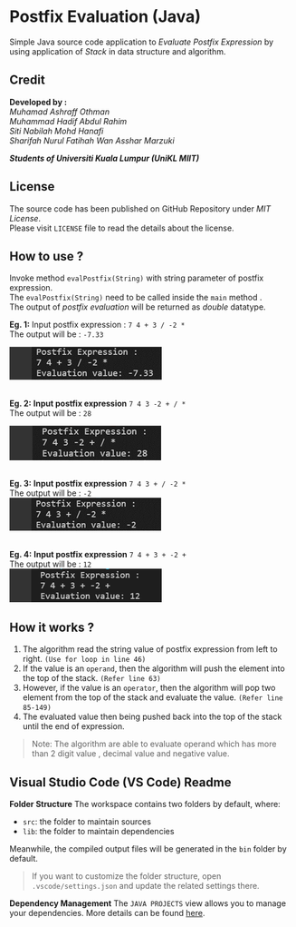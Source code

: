 # Postfix Evaluation (Java)
Simple Java source code application to *Evaluate Postfix Expression* by using application of *Stack* in data structure and algorithm.<br>

## Credit
**Developed by :**<br>
*Muhamad Ashraff Othman<br>
Muhammad Hadif Abdul Rahim<br>
Siti Nabilah Mohd Hanafi<br>
Sharifah Nurul Fatihah Wan Asshar Marzuki<br>*

***Students of Universiti Kuala Lumpur (UniKL MIIT)***

## License
The source code has been published on GitHub Repository under *MIT License*.<br>
Please visit `LICENSE` file to read the details about the license.

## How to use ?
Invoke method `evalPostfix(String)` with string parameter of postfix expression.<br>
The `evalPostfix(String)` need to be called inside the `main` method .<br>
The output of *postfix evaluation* will be returned as *double* datatype.

**Eg. 1:** 
Input postfix expression :  `7 4 + 3 / -2 *`<br>
The output will be : `-7.33`<br>

![enter image description here](https://raw.githubusercontent.com/iamashraff/Postfix-Evaluation/main/img/example1.png)

##

 **Eg. 2:**
**Input postfix expression**  `7 4 3 -2 + / *`<br>
The output will be : `28`<br>

![enter image description here](https://raw.githubusercontent.com/iamashraff/Postfix-Evaluation/main/img/example2.png)

##
 **Eg. 3:**
**Input postfix expression**  `7 4 3 + / -2 *`<br>
The output will be : `-2`<br>
![enter image description here](https://raw.githubusercontent.com/iamashraff/Postfix-Evaluation/main/img/example3.png)

##
 **Eg. 4:**
**Input postfix expression**  `7 4 + 3 + -2 +`<br>
The output will be : `12`<br>
![enter image description here](https://raw.githubusercontent.com/iamashraff/Postfix-Evaluation/main/img/example4.png)

## How it works ?
1. The algorithm read the string value of postfix expression from left to right. `(Use for loop in line 46)`
2. If the value is an `operand`, then the algorithm will push the element into the top of the stack. `(Refer line 63)`
3. However, if the value is an `operator`, then the algorithm will pop two element from the top of the stack and evaluate the value. `(Refer line 85-149)`
4. The evaluated value then being pushed back into the top of the stack until the end of expression.

> Note: The algorithm are able to evaluate operand which has more than 2 digit value , decimal value and negative value.

## Visual Studio Code (VS Code) Readme
 **Folder Structure**
The workspace contains two folders by default, where:

- `src`: the folder to maintain sources
- `lib`: the folder to maintain dependencies

Meanwhile, the compiled output files will be generated in the `bin` folder by default.

> If you want to customize the folder structure, open `.vscode/settings.json` and update the related settings there.

**Dependency Management**
The `JAVA PROJECTS` view allows you to manage your dependencies. More details can be found [here](https://github.com/microsoft/vscode-java-dependency#manage-dependencies).

